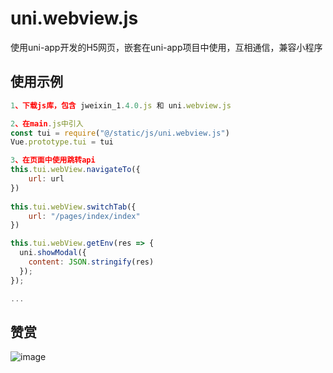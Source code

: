 # uni.webview.js
使用uni-app开发的H5网页，嵌套在uni-app项目中使用，互相通信，兼容小程序

## 使用示例
``` js
1、下载js库，包含 jweixin_1.4.0.js 和 uni.webview.js

2、在main.js中引入
const tui = require("@/static/js/uni.webview.js")
Vue.prototype.tui = tui

3、在页面中使用跳转api
this.tui.webView.navigateTo({
	url: url
})			
				
this.tui.webView.switchTab({
	url: "/pages/index/index"
})

this.tui.webView.getEnv(res => {
  uni.showModal({
	content: JSON.stringify(res)
  });
});

...

``` 

## 赞赏

![image](https://thorui.cn/img/reward_small.jpg)